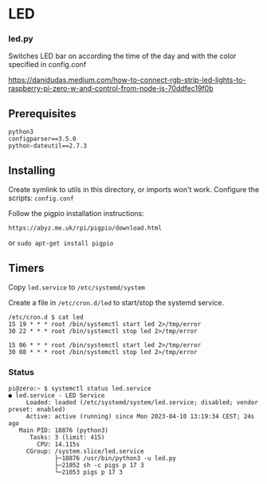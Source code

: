 # LED

### led.py
Switches LED bar on according the time of the day and
with the color specified in config.conf

https://danidudas.medium.com/how-to-connect-rgb-strip-led-lights-to-raspberry-pi-zero-w-and-control-from-node-js-70ddfec19f0b

## Prerequisites
```
python3  
configparser==3.5.0  
python-dateutil==2.7.3  
```
## Installing

Create symlink to utils in this directory, or imports won't work.
Configure the scripts: `config.conf`

Follow the pigpio installation instructions:
```
https://abyz.me.uk/rpi/pigpio/download.html
```
or
`sudo apt-get install pigpio`

## Timers

Copy `led.service` to `/etc/systemd/system`

Create a file in `/etc/cron.d/led` to start/stop the systemd service.
```
/etc/cron.d $ cat led  
15 19 * * * root /bin/systemctl start led 2>/tmp/error
30 22 * * * root /bin/systemctl stop led 2>/tmp/error

15 06 * * * root /bin/systemctl start led 2>/tmp/error
30 08 * * * root /bin/systemctl stop led 2>/tmp/error
```

### Status
```
pi@zero:~ $ systemctl status led.service
● led.service - LED Service
     Loaded: loaded (/etc/systemd/system/led.service; disabled; vendor preset: enabled)
     Active: active (running) since Mon 2023-04-10 13:19:34 CEST; 24s ago
   Main PID: 18876 (python3)
      Tasks: 3 (limit: 415)
        CPU: 14.115s
     CGroup: /system.slice/led.service
             ├─18876 /usr/bin/python3 -u led.py
             ├─21052 sh -c pigs p 17 3
             └─21053 pigs p 17 3
```
